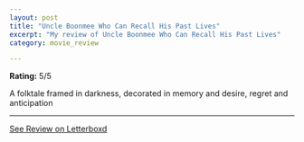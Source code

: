 ```yaml
---
layout: post
title: "Uncle Boonmee Who Can Recall His Past Lives"
excerpt: "My review of Uncle Boonmee Who Can Recall His Past Lives"
category: movie_review

---
```


**Rating:** 5/5

A folktale framed in darkness, decorated in memory and desire, regret and anticipation

<hr>

[See Review on Letterboxd](https://boxd.it/24oQsh)
